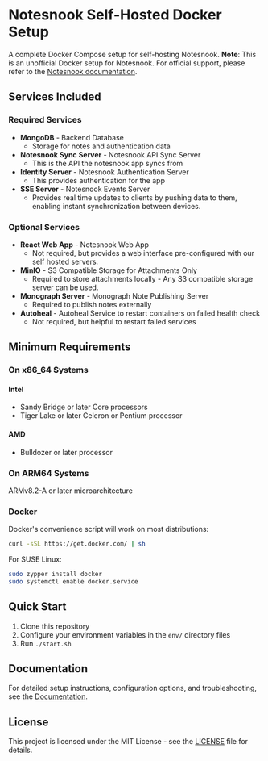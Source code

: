 # Notesnook Self-Hosted Docker Setup

A complete Docker Compose setup for self-hosting Notesnook.
**Note**: This is an unofficial Docker setup for Notesnook. For official support, please refer to the [Notesnook documentation](https://help.notesnook.com/).

## Services Included

### Required Services

- **MongoDB** - Backend Database
  - Storage for notes and authentication data
- **Notesnook Sync Server** - Notesnook API Sync Server
  - This is the API the notesnook app syncs from
- **Identity Server** - Notesnook Authentication Server
  - This provides authentication for the app
- **SSE Server** - Notesnook Events Server
  - Provides real time updates to clients by pushing data to them, enabling instant synchronization between devices.

### Optional Services

- **React Web App** - Notesnook Web App
  - Not required, but provides a web interface pre-configured with our self hosted servers.
- **MinIO** - S3 Compatible Storage for Attachments Only
  - Required to store attachments locally - Any S3 compatible storage server can be used.
- **Monograph Server** - Monograph Note Publishing Server
  - Required to publish notes externally
- **Autoheal** - Autoheal Service to restart containers on failed health check
  - Not required, but helpful to restart failed services

## Minimum Requirements

### On x86_64 Systems

#### Intel

- Sandy Bridge or later Core processors
- Tiger Lake or later Celeron or Pentium processor

#### AMD

- Bulldozer or later processor

### On ARM64 Systems

ARMv8.2-A or later microarchitecture

### Docker

Docker's convenience script will work on most distributions:

```bash
curl -sSL https://get.docker.com/ | sh
```

For SUSE Linux:

```bash
sudo zypper install docker
sudo systemctl enable docker.service
```

## Quick Start

1. Clone this repository
2. Configure your environment variables in the `env/` directory files
3. Run `./start.sh`

## Documentation

For detailed setup instructions, configuration options, and troubleshooting, see the [Documentation](./docs/README.md).

## License

This project is licensed under the MIT License - see the [LICENSE](LICENSE) file for details.
